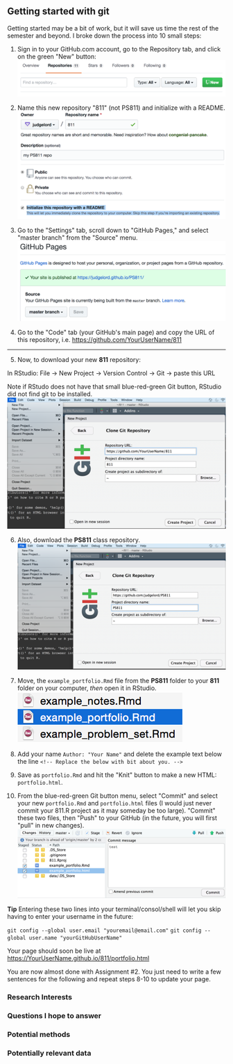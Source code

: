 ## Getting started with git

Getting started may be a bit of work, but it will save us time the rest of the semester and beyond. I broke down the process into 10 small steps:

1. Sign in to your GitHub.com account, go to the Repository tab, and click on the green "New" button:
![](Figs/git-new.png)

2. Name this new repository "811" (not PS811) and initialize with a README.
![](Figs/git-new2.png)

3. Go to the "Settings" tab, scroll down to "GitHub Pages," and select "master branch" from the "Source" menu.
![](Figs/git-publish.png)

4. Go to the "Code" tab (your GitHub's main page) and copy the URL of this repository, i.e. https://github.com/YourUserName/811

---

5. Now, to download your new **811** repository:

In RStudio: File -> New Project -> Version Control -> Git -> paste this URL

Note if RStudo does not have that small blue-red-green Git button, RStudio did not find git to be installed. 
![](Figs/git-clone-new.png)

6. Also, download the **PS811** class repository. 
![](Figs/git-clone.png)

7. Move, the `example_portfolio.Rmd` file from the **PS811** folder to your **811** folder on your computer, *then* open it in RStudio.
![](Figs/git-portfolio.png)

8. Add your name `Author: "Your Name"` and delete the example text below the line `<!-- Replace the below with bit about you. -->`

9. Save as `portfolio.Rmd` and hit the "Knit" button to make a new HTML: `portfolio.html`.

10. From the blue-red-green Git button menu, select "Commit" and select your new `portfolio.Rmd` and `portfolio.html` files (I would just never commit your 811.R project as it may someday be too large). "Commit" these two files, then "Push" to your GitHub (in the future, you will first "pull" in new changes).
![](Figs/git-commit.png)

**Tip** Entering these two lines into your terminal/consol/shell will let you skip having to enter your username in the future:

`git config --global user.email "youremail@email.com"`
`git config --global user.name "yourGitHubUserName"`

Your page should soon be live at https://YourUserName.github.io/811/portfolio.html

You are now almost done with Assignment #2. You just need to write a few sentences for the following and repeat steps 8-10 to update your page. 

### Research Interests

### Questions I hope to answer

### Potential methods

### Potentially relevant data